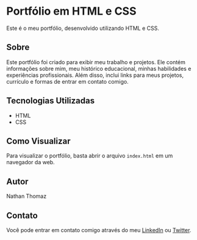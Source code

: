 # Portfólio em HTML e CSS

Este é o meu portfólio, desenvolvido utilizando HTML e CSS.

## Sobre

Este portfólio foi criado para exibir meu trabalho e projetos. Ele contém informações sobre mim, meu histórico educacional, minhas habilidades e experiências profissionais. 
Além disso, inclui links para meus projetos, currículo e formas de entrar em contato comigo.

## Tecnologias Utilizadas

- HTML
- CSS

## Como Visualizar

Para visualizar o portfólio, basta abrir o arquivo `index.html` em um navegador da web.

## Autor

Nathan Thomaz

## Contato

Você pode entrar em contato comigo através do meu [LinkedIn](https://www.linkedin.com/in/nathan-thomaz/) ou [Twitter](https://twitter.com/NathanThomaz).

